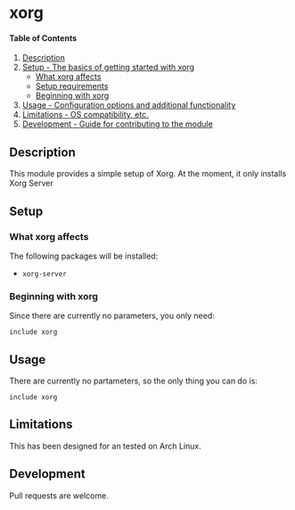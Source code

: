 # xorg

#### Table of Contents

1. [Description](#description)
2. [Setup - The basics of getting started with xorg](#setup)
    * [What xorg affects](#what-xorg-affects)
    * [Setup requirements](#setup-requirements)
    * [Beginning with xorg](#beginning-with-xorg)
3. [Usage - Configuration options and additional functionality](#usage)
4. [Limitations - OS compatibility, etc.](#limitations)
5. [Development - Guide for contributing to the module](#development)

## Description

This module provides a simple setup of Xorg. At the moment, it only installs Xorg Server

## Setup

### What xorg affects

The following packages will be installed:
* `xorg-server`

### Beginning with xorg

Since there are currently no parameters, you only need:

```puppet
include xorg
```

## Usage

There are currently no partameters, so the only thing you can do is:

```puppet
include xorg
```

## Limitations

This has been designed for an tested on Arch Linux.

## Development

Pull requests are welcome.